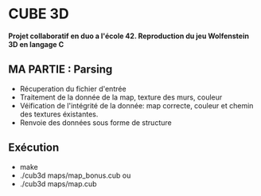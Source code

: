 # CUBE 3D

**Projet collaboratif en duo a l'école 42. Reproduction du jeu Wolfenstein 3D en langage C**

## MA PARTIE : Parsing

- Récuperation du fichier d'entrée
- Traitement de la donnée de la map, texture des murs, couleur
- Véification de l'intégrité de la donnée: map correcte, couleur et chemin des textures éxistantes.
- Renvoie des données sous forme de structure

## Exécution

- make
- ./cub3d maps/map_bonus.cub 
ou 
- ./cub3d maps/map.cub
